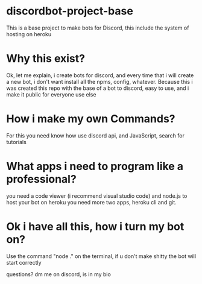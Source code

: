 # discordbot-project-base
This is a base project to make bots for Discord, this include the system of hosting on heroku

# Why this exist?
Ok, let me explain, i create bots for discord, and every time that i will create a new bot, i don't want install all the npms, config, whatever.
Because this i was created this repo with the base of a bot to discord, easy to use, and i make it public for everyone use else

# How i make my own Commands?
For this you need know how use discord api, and JavaScript, search for tutorials

# What apps i need to program like a professional?
you need a code viewer (i recommend visual studio code) and node.js
to host your bot on heroku you need more two apps, heroku cli and git.

# Ok i have all this, how i turn my bot on?
Use the command "node ." on the terminal, if u don't make shitty the bot will start correctly

questions? dm me on discord, is in my bio

